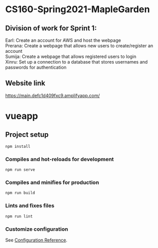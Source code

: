 # CS160-Spring2021-MapleGarden

## Division of work for Sprint 1:
Earl: Create an account for AWS and host the webpage<br/>
Prerana: Create a webpage that allows new users to create/register an account<br/>
Sumija: Create a webpage that allows registered users to login<br/>
Xinru: Set up a connection to a database that stores usernames and passwords for authentication<br/>


## Website link
https://main.defc1d409fxc9.amplifyapp.com/

# vueapp

## Project setup
```
npm install
```

### Compiles and hot-reloads for development
```
npm run serve
```

### Compiles and minifies for production
```
npm run build
```

### Lints and fixes files
```
npm run lint
```

### Customize configuration
See [Configuration Reference](https://cli.vuejs.org/config/).

